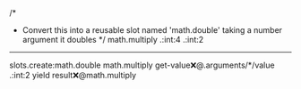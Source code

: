/*
 * Convert this into a reusable slot named 'math.double' taking a number argument it doubles
 */
math.multiply
   .:int:4
   .:int:2
---
slots.create:math.double
   math.multiply
      get-value:x:@.arguments/*/value
      .:int:2
   yield
      result:x:@math.multiply

